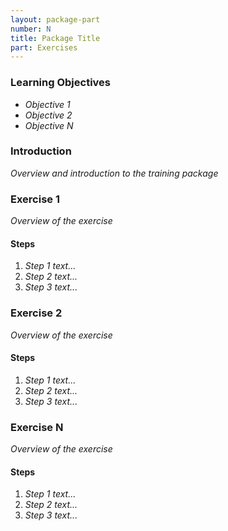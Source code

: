 ```yaml
---
layout: package-part
number: N
title: Package Title
part: Exercises
---
```


### Learning Objectives

* _Objective 1_
* _Objective 2_
* _Objective N_

### Introduction

_Overview and introduction to the training package_

### Exercise 1

_Overview of the exercise_

#### Steps

1. _Step 1 text..._
1. _Step 2 text..._
1. _Step 3 text..._


### Exercise 2

_Overview of the exercise_

#### Steps

1. _Step 1 text..._
1. _Step 2 text..._
1. _Step 3 text..._


### Exercise N

_Overview of the exercise_

#### Steps

1. _Step 1 text..._
1. _Step 2 text..._
1. _Step 3 text..._






